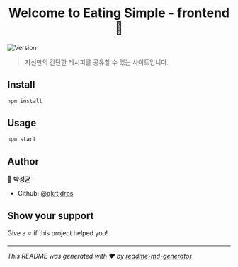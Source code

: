 <h1 align="center">Welcome to Eating Simple - frontend 👋</h1>
<p>
  <img alt="Version" src="https://img.shields.io/badge/version-0.1.0-blue.svg?cacheSeconds=2592000" />
</p>

> 자신만의 간단한 레시피를 공유할 수 있는 사이트입니다.

## Install

```sh
npm install
```

## Usage

```sh
npm start
```

## Author

👤 **박성균**

* Github: [@qkrtjdrbs](https://github.com/qkrtjdrbs)

## Show your support

Give a ⭐️ if this project helped you!

***
_This README was generated with ❤️ by [readme-md-generator](https://github.com/kefranabg/readme-md-generator)_
